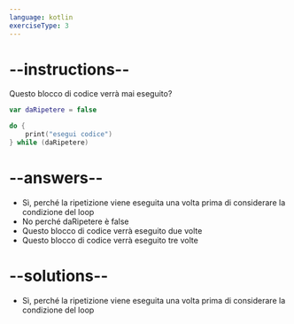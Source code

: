 ```yaml
---
language: kotlin
exerciseType: 3
---
```


# --instructions--

Questo blocco di codice verrà mai eseguito?
```kotlin
var daRipetere = false

do {
	print("esegui codice")
} while (daRipetere)
```

# --answers--

- Sì, perché la ripetizione viene eseguita una volta prima di considerare la condizione del loop
- No perché daRipetere è false
- Questo blocco di codice verrà eseguito due volte
- Questo blocco di codice verrà eseguito tre volte

# --solutions--

- Sì, perché la ripetizione viene eseguita una volta prima di considerare la condizione del loop
